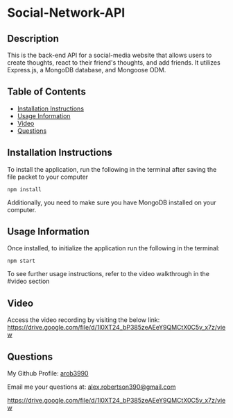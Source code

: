 # Social-Network-API

## Description
This is the back-end API for a social-media website that allows users to create thoughts, react to their friend's thoughts, and add friends. It utilizes Express.js, a MongoDB database, and Mongoose ODM. 

## Table of Contents
- [Installation Instructions](#installation-instructions)
- [Usage Information](#usage-information)
- [Video](#video)
- [Questions](#questions)

## Installation Instructions
To install the application, run the following in the terminal after saving the file packet to your computer
```
npm install
```
Additionally, you need to make sure you have MongoDB installed on your computer.


## Usage Information
Once installed, to initialize the application run the following in the terminal:
```
npm start
```
To see further usage instructions, refer to the video walkthrough in the #video section

## Video
Access the video recording by visiting the below link:
https://drive.google.com/file/d/1l0XT24_bP385zeAEeY9QMCtX0C5v_x7z/view

## Questions
My Github Profile: [arob3990](https://github.com/arob3990)

Email me your questions at: [alex.robertson390@gmail.com](mailto:alex.robertson390@gmail.com@gmail.com)


https://drive.google.com/file/d/1l0XT24_bP385zeAEeY9QMCtX0C5v_x7z/view